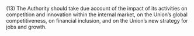 (13) The Authority should take due account of the impact of its activities on competition and innovation within the internal market, on the Union’s global competitiveness, on financial inclusion, and on the Union’s new strategy for jobs and growth.
